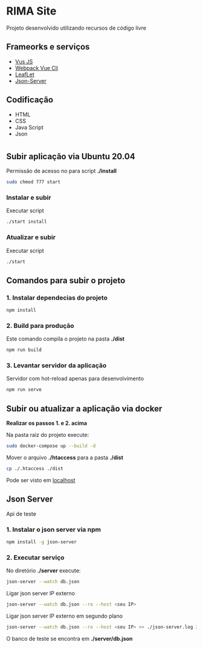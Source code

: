 # RIMA Site
Projeto desenvolvido utilizando recursos de código livre

## Frameorks e serviços
* [Vus JS](https://vuejs.org)
* [Webpack Vue Cli](https://cli.vuejs.org)
* [LeafLet](https://leafletjs.com)
* [Json-Server](https://github.com/typicode/json-server)

## Codificação
* HTML
* CSS
* Java Script
* Json
#

## Subir aplicação via Ubuntu 20.04
Permissão de acesso no para script **./install**
```sh
sudo chmod 777 start
```
### Instalar e subir
Executar script
```sh
./start install
```
### Atualizar e subir
Executar script
```sh
./start
```


## Comandos para subir o projeto
### 1. Instalar dependecias do projeto
```sh
npm install
```

### 2. Build para produção
Este comando compila o projeto na pasta **./dist**
```sh
npm run build
```
### 3. Levantar servidor da aplicação
Servidor com hot-reload apenas para desenvolvimento
```sh
npm run serve
```
## Subir ou atualizar a aplicação via docker
**Realizar os passos 1. e 2. acima**

Na pasta raiz do projeto execute:
```sh
sudo docker-compose up --build -d 
```

Mover o arquivo **./htaccess** para a pasta **./dist**
```sh
cp ./.htaccess ./dist
```
Pode ser visto em [localhost](http://localhost)

## Json Server
Api de teste
### 1. Instalar o json server via npm
```sh
npm install -g json-server
```
### 2. Executar serviço
No diretório **./server** execute:
```sh
json-server --watch db.json
```
Ligar json server IP externo
```sh
json-server --watch db.json --ro --host <seu IP>
```
Ligar json server IP externo em segundo plano
```sh
json-server --watch db.json --ro --host <seu IP> >> ./json-server.log 2>&1 </dev/null &
```

O banco de teste se encontra em **./server/db.json**

